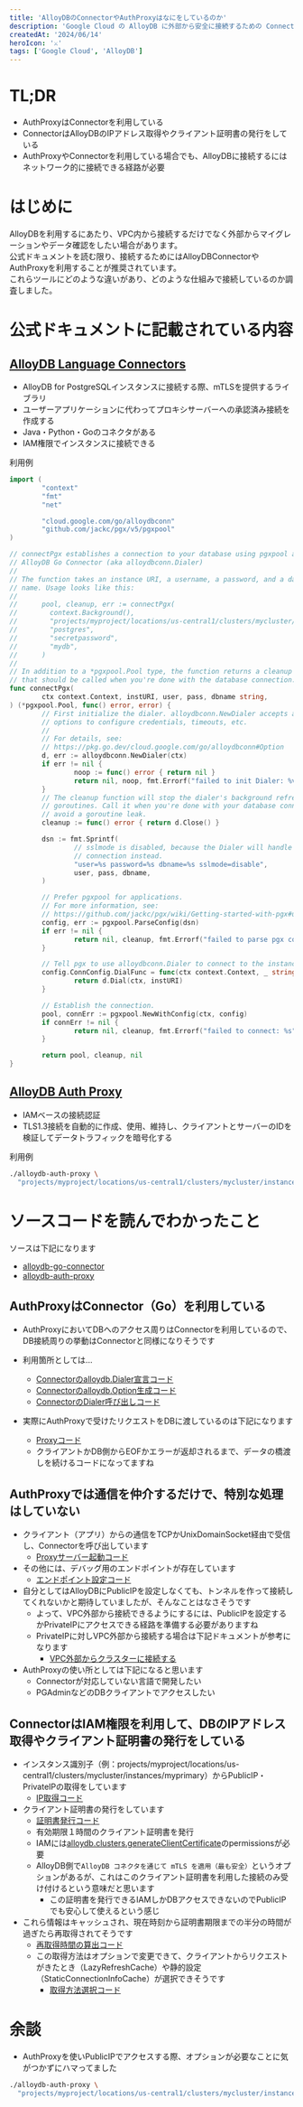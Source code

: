```yaml
---
title: 'AlloyDBのConnectorやAuthProxyはなにをしているのか'
description: 'Google Cloud の AlloyDB に外部から安全に接続するための Connector と AuthProxy の仕組みを調査。'
createdAt: '2024/06/14'
heroIcon: '⚔️'
tags: ['Google Cloud', 'AlloyDB']
---
```


# TL;DR 
- AuthProxyはConnectorを利用している
- ConnectorはAlloyDBのIPアドレス取得やクライアント証明書の発行をしている
- AuthProxyやConnectorを利用している場合でも、AlloyDBに接続するにはネットワーク的に接続できる経路が必要

# はじめに
AlloyDBを利用するにあたり、VPC内から接続するだけでなく外部からマイグレーションやデータ確認をしたい場合があります。  
公式ドキュメントを読む限り、接続するためにはAlloyDBConnectorやAuthProxyを利用することが推奨されています。  
これらツールにどのような違いがあり、どのような仕組みで接続しているのか調査しました。  

# 公式ドキュメントに記載されている内容
## [AlloyDB Language Connectors](https://cloud.google.com/alloydb/docs/language-connectors-overview)
- AlloyDB for PostgreSQLインスタンスに接続する際、mTLSを提供するライブラリ
- ユーザーアプリケーションに代わってプロキシサーバーへの承認済み接続を作成する
- Java・Python・Goのコネクタがある
- IAM権限でインスタンスに接続できる

利用例
```go
import (
        "context"
        "fmt"
        "net"

        "cloud.google.com/go/alloydbconn"
        "github.com/jackc/pgx/v5/pgxpool"
)

// connectPgx establishes a connection to your database using pgxpool and the
// AlloyDB Go Connector (aka alloydbconn.Dialer)
//
// The function takes an instance URI, a username, a password, and a database
// name. Usage looks like this:
//
//      pool, cleanup, err := connectPgx(
//        context.Background(),
//        "projects/myproject/locations/us-central1/clusters/mycluster/instances/myinstance",
//        "postgres",
//        "secretpassword",
//        "mydb",
//      )
//
// In addition to a *pgxpool.Pool type, the function returns a cleanup function
// that should be called when you're done with the database connection.
func connectPgx(
        ctx context.Context, instURI, user, pass, dbname string,
) (*pgxpool.Pool, func() error, error) {
        // First initialize the dialer. alloydbconn.NewDialer accepts additional
        // options to configure credentials, timeouts, etc.
        //
        // For details, see:
        // https://pkg.go.dev/cloud.google.com/go/alloydbconn#Option
        d, err := alloydbconn.NewDialer(ctx)
        if err != nil {
                noop := func() error { return nil }
                return nil, noop, fmt.Errorf("failed to init Dialer: %v", err)
        }
        // The cleanup function will stop the dialer's background refresh
        // goroutines. Call it when you're done with your database connection to
        // avoid a goroutine leak.
        cleanup := func() error { return d.Close() }

        dsn := fmt.Sprintf(
                // sslmode is disabled, because the Dialer will handle the SSL
                // connection instead.
                "user=%s password=%s dbname=%s sslmode=disable",
                user, pass, dbname,
        )

        // Prefer pgxpool for applications.
        // For more information, see:
        // https://github.com/jackc/pgx/wiki/Getting-started-with-pgx#using-a-connection-pool
        config, err := pgxpool.ParseConfig(dsn)
        if err != nil {
                return nil, cleanup, fmt.Errorf("failed to parse pgx config: %v", err)
        }

        // Tell pgx to use alloydbconn.Dialer to connect to the instance.
        config.ConnConfig.DialFunc = func(ctx context.Context, _ string, _ string) (net.Conn, error) {
                return d.Dial(ctx, instURI)
        }

        // Establish the connection.
        pool, connErr := pgxpool.NewWithConfig(ctx, config)
        if connErr != nil {
                return nil, cleanup, fmt.Errorf("failed to connect: %s", connErr)
        }

        return pool, cleanup, nil
}
```

## [AlloyDB Auth Proxy](https://cloud.google.com/alloydb/docs/auth-proxy/overview)
- IAMベースの接続認証
- TLS1.3接続を自動的に作成、使用、維持し、クライアントとサーバーのIDを検証してデータトラフィックを暗号化する

利用例
```sh
./alloydb-auth-proxy \
  "projects/myproject/locations/us-central1/clusters/mycluster/instances/myprimary"
```

# ソースコードを読んでわかったこと
ソースは下記になります
- [alloydb-go-connector](https://github.com/GoogleCloudPlatform/alloydb-go-connector)
- [alloydb-auth-proxy](https://github.com/GoogleCloudPlatform/alloydb-auth-proxy)


## AuthProxyはConnector（Go）を利用している
- AuthProxyにおいてDBへのアクセス周りはConnectorを利用しているので、DB接続周りの挙動はConnectorと同様になりそうです
- 利用箇所としては...
  - [Connectorのalloydb.Dialer宣言コード](https://github.com/GoogleCloudPlatform/alloydb-auth-proxy/blob/5973792c1c5ece7763fc0c92ef1923fd410b474f/internal/proxy/proxy.go#L454)
  - [Connectorのalloydb.Option生成コード](https://github.com/GoogleCloudPlatform/alloydb-auth-proxy/blob/5973792c1c5ece7763fc0c92ef1923fd410b474f/internal/proxy/proxy.go#L318)
  - [ConnectorのDialer呼び出しコード](https://github.com/GoogleCloudPlatform/alloydb-auth-proxy/blob/5973792c1c5ece7763fc0c92ef1923fd410b474f/internal/proxy/proxy.go#L721)


- 実際にAuthProxyで受けたリクエストをDBに渡しているのは下記になります
  - [Proxyコード](https://github.com/GoogleCloudPlatform/alloydb-auth-proxy/blob/5973792c1c5ece7763fc0c92ef1923fd410b474f/internal/proxy/proxy.go#L872)
  - クライアントかDB側からEOFかエラーが返却されるまで、データの橋渡しを続けるコードになってますね

## AuthProxyでは通信を仲介するだけで、特別な処理はしていない
- クライアント（アプリ）からの通信をTCPかUnixDomainSocket経由で受信し、Connectorを呼び出しています
  - [Proxyサーバー起動コード](https://github.com/GoogleCloudPlatform/alloydb-auth-proxy/blob/5973792c1c5ece7763fc0c92ef1923fd410b474f/internal/proxy/proxy.go#L790)
- その他には、デバッグ用のエンドポイントが存在しています
  - [エンドポイント設定コード](https://github.com/GoogleCloudPlatform/alloydb-auth-proxy/blob/5973792c1c5ece7763fc0c92ef1923fd410b474f/cmd/root.go#L1150)
- 自分としてはAlloyDBにPublicIPを設定しなくても、トンネルを作って接続してくれないかと期待していましたが、そんなことはなさそうです
  - よって、VPC外部から接続できるようにするには、PublicIPを設定するかPrivateIPにアクセスできる経路を準備する必要がありますね
  - PrivateIPに対しVPC外部から接続する場合は下記ドキュメントが参考になります
    - [VPC外部からクラスターに接続する](https://cloud.google.com/alloydb/docs/connect-external)
- AuthProxyの使い所としては下記になると思います
  - Connectorが対応していない言語で開発したい
  - PGAdminなどのDBクライアントでアクセスしたい

## ConnectorはIAM権限を利用して、DBのIPアドレス取得やクライアント証明書の発行をしている
- インスタンス識別子（例：projects/myproject/locations/us-central1/clusters/mycluster/instances/myprimary）からPublicIP・PrivateIPの取得をしています
  - [IP取得コード](https://github.com/GoogleCloudPlatform/alloydb-go-connector/blob/f106169b8eee837d9b37d72de22d3a8b86c02966/internal/alloydb/refresh.go#L67)
- クライアント証明書の発行をしています
  - [証明書発行コード](https://github.com/GoogleCloudPlatform/alloydb-go-connector/blob/f106169b8eee837d9b37d72de22d3a8b86c02966/internal/alloydb/refresh.go#L143)
  - 有効期限１時間のクライアント証明書を発行
  - IAMには[alloydb.clusters.generateClientCertificate](https://cloud.google.com/alloydb/docs/reference/iam-roles-permissions#roles)のpermissionsが必要
  - AlloyDB側で`AlloyDB コネクタを通じて mTLS を適用（最も安全）`というオプションがあるが、これはこのクライアント証明書を利用した接続のみ受け付けるという意味だと思います
    - この証明書を発行できるIAMしかDBアクセスできないのでPublicIPでも安心して使えるという感じ
- これら情報はキャッシュされ、現在時刻から証明書期限までの半分の時間が過ぎたら再取得されてそうです
  - [再取得時間の算出コード](https://github.com/GoogleCloudPlatform/alloydb-go-connector/blob/f106169b8eee837d9b37d72de22d3a8b86c02966/internal/alloydb/instance.go#L243)
  - この取得方法はオプションで変更できて、クライアントからリクエストがきたとき（LazyRefreshCache）や静的設定（StaticConnectionInfoCache）が選択できそうです
    - [取得方法選択コード](https://github.com/GoogleCloudPlatform/alloydb-go-connector/blob/f106169b8eee837d9b37d72de22d3a8b86c02966/dialer.go#L584)


# 余談
- AuthProxyを使いPublicIPでアクセスする際、オプションが必要なことに気がつかずにハマってました
```sh
./alloydb-auth-proxy \
  "projects/myproject/locations/us-central1/clusters/mycluster/instances/myprimary" --public-ip

```


